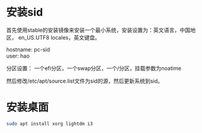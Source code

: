 # 安装sid
首先使用stable的安装镜像来安装一个最小系统，安装设置为：英文语言，中国地区，
en_US.UTF8 locales，英文键盘。


hostname: pc-sid  
user: hao

分区设置：
一个efi分区，一个swap分区，一个/分区，挂载参数为noatime

然后修改/etc/apt/source.list文件为sid的源，然后更新系统到sid。

# 安装桌面
```sh
sudo apt install xorg lightdm i3
```